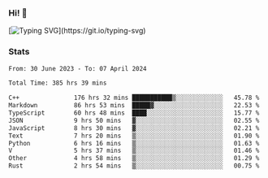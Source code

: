 ### Hi!  👋

[![Typing SVG](https://readme-typing-svg.herokuapp.com?font=Fira+Code&pause=1000&width=435&lines=Hello!+I'm+Texiwustion.)](https://git.io/typing-svg)

### Stats

<!--START_SECTION:waka-->

```txt
From: 30 June 2023 - To: 07 April 2024

Total Time: 385 hrs 39 mins

C++               176 hrs 32 mins ███████████▒░░░░░░░░░░░░░   45.78 %
Markdown          86 hrs 53 mins  █████▓░░░░░░░░░░░░░░░░░░░   22.53 %
TypeScript        60 hrs 48 mins  ████░░░░░░░░░░░░░░░░░░░░░   15.77 %
JSON              9 hrs 50 mins   ▓░░░░░░░░░░░░░░░░░░░░░░░░   02.55 %
JavaScript        8 hrs 30 mins   ▓░░░░░░░░░░░░░░░░░░░░░░░░   02.21 %
Text              7 hrs 20 mins   ▒░░░░░░░░░░░░░░░░░░░░░░░░   01.90 %
Python            6 hrs 16 mins   ▒░░░░░░░░░░░░░░░░░░░░░░░░   01.63 %
V                 5 hrs 37 mins   ▒░░░░░░░░░░░░░░░░░░░░░░░░   01.46 %
Other             4 hrs 58 mins   ▒░░░░░░░░░░░░░░░░░░░░░░░░   01.29 %
Rust              2 hrs 54 mins   ▒░░░░░░░░░░░░░░░░░░░░░░░░   00.75 %
```

<!--END_SECTION:waka-->
